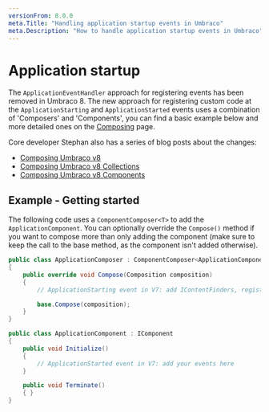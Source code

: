 ```yaml
---
versionFrom: 8.0.0
meta.Title: "Handling application startup events in Umbraco"
meta.Description: "How to handle application startup events in Umbraco"
---
```


# Application startup
The `ApplicationEventHandler` approach for registering events has been removed in Umbraco 8. The new approach for registering custom code at the `ApplicationStarting` and `ApplicationStarted` events uses a combination of 'Composers' and 'Components', you can find a basic example below and more detailed ones on the [Composing](../../Implementation/Composing) page.

Core developer Stephan also has a series of blog posts about the changes:
- [Composing Umbraco v8](https://www.zpqrtbnk.net/posts/composing-umbraco-v8/)
- [Composing Umbraco v8 Collections](https://www.zpqrtbnk.net/posts/composing-umbraco-v8-collections/)
- [Composing Umbraco v8 Components](https://www.zpqrtbnk.net/posts/composing-umbraco-v8-components/)

## Example - Getting started
The following code uses a `ComponentComposer<T>` to add the `ApplicationComponent`. You can optionally override the `Compose()` method if you want to compose more than only adding the component (make sure to keep the call to the base method, as the component isn't added otherwise).    

```csharp
public class ApplicationComposer : ComponentComposer<ApplicationComponent>, IUserComposer
{
	public override void Compose(Composition composition)
	{
        // ApplicationStarting event in V7: add IContentFinders, register custom services and more here

		base.Compose(composition);
	}
}

public class ApplicationComponent : IComponent
{
	public void Initialize()
	{
    	// ApplicationStarted event in V7: add your events here
	}

	public void Terminate()
	{ }
}
```
